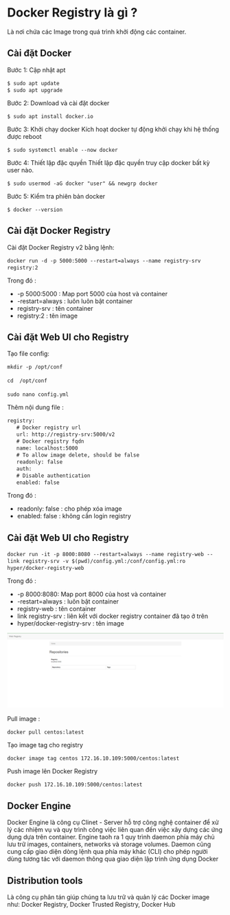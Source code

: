 # Docker Registry là gì ?

Là nơi chứa các Image trong quá trình khởi động các container.

## Cài đặt Docker

Bước 1: Cập nhật apt
```
$ sudo apt update
$ sudo apt upgrade
```

Bước 2: Download và cài đặt docker
```
$ sudo apt install docker.io
```

Bước 3: Khởi chạy docker
Kích hoạt docker tự động khởi chạy khi hệ thống được reboot
```
$ sudo systemctl enable --now docker
```

Bước 4: Thiết lập đặc quyền
Thiết lập đặc quyền truy cập docker bất kỳ user nào.
```
$ sudo usermod -aG docker "user" && newgrp docker
```

Bước 5: Kiểm tra phiên bản docker
```
$ docker --version
```

## Cài đặt Docker Registry

Cài đặt Docker Registry v2 bằng lệnh:
```
docker run -d -p 5000:5000 --restart=always --name registry-srv registry:2
```
Trong đó : 
- -p 5000:5000 : Map port 5000 của host và container
- -restart=always : luôn luôn bật container
- registry-srv : tên container
- registry:2 : tên image

## Cài đặt Web UI cho Registry

Tạo file config:
```
mkdir -p /opt/conf

cd  /opt/conf

sudo nano config.yml
```
Thêm nội dung file : 
```
registry:
   # Docker registry url
   url: http://registry-srv:5000/v2
   # Docker registry fqdn
   name: localhost:5000
   # To allow image delete, should be false
   readonly: false
   auth:
   # Disable authentication
   enabled: false
```
Trong đó :
- readonly: false : cho phép xóa image
- enabled: false : không cần login registry

## Cài đặt Web UI cho Registry

```
docker run -it -p 8000:8080 --restart=always --name registry-web --link registry-srv -v $(pwd)/config.yml:/conf/config.yml:ro hyper/docker-registry-web
```
Trong đó :
- -p 8000:8080: Map port 8000 của host và container
- -restart=always : luôn bật container
- registry-web : tên container
- link registry-srv : liên kết với docker registry container đã tạo ở trên
- hyper/docker-registry-srv : tên image

<img src="./Images/webUI.png" alt="Web UI" width="800" />

Pull image :
```
docker pull centos:latest
```

Tạo image tag cho registry
```
docker image tag centos 172.16.10.109:5000/centos:latest
```

Push image lên Docker Registry
```
docker push 172.16.10.109:5000/centos:latest
```

## Docker Engine

Docker Engine là công cụ Clinet - Server hỗ trợ công nghệ container để xử lý các nhiệm vụ và quy trình công việc liên quan đến việc xây dựng các ứng dụng dựa trên container. Engine taoh ra 1 quy trình daemon phía máy chủ lưu trữ images, containers, networks và storage volumes. Daemon cũng cung cấp giao diện dòng lệnh qua phía máy khác (CLI) cho phép người dùng tương tác với daemon thông qua giao diện lập trình ứng dụng Docker

## Distribution tools

Là công cụ phân tán giúp chúng ta lưu trữ và quản lý các Docker image như: Docker Registry, Docker Trusted Registry, Docker Hub
